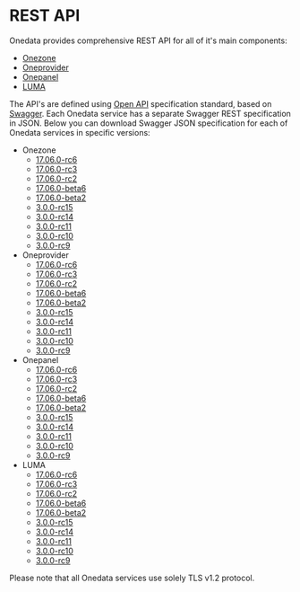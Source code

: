 # REST API

Onedata provides comprehensive REST API for all of it's main components:
* [Onezone](onezone/overview.md)
* [Oneprovider](oneprovider/overview.md)
* [Onepanel](onepanel/overview.md)
* [LUMA](luma/overview.md)

The API's are defined using [Open API](https://openapis.org/) specification
standard, based on [Swagger](http://swagger.io/). Each Onedata service has a
separate Swagger REST specification in JSON. Below you can download Swagger
JSON specification for each of Onedata services in specific versions:

* Onezone
    * [17.06.0-rc6](../../swagger/17.06.0-rc6/onezone/swagger.json)
    * [17.06.0-rc3](../../swagger/17.06.0-rc3/onezone/swagger.json)
    * [17.06.0-rc2](../../swagger/17.06.0-rc2/onezone/swagger.json)
    * [17.06.0-beta6](../../swagger/17.06.0-beta6/onezone/swagger.json)
    * [17.06.0-beta2](../../swagger/17.06.0-beta2/onezone/swagger.json)
    * [3.0.0-rc15](../../swagger/3.0.0-rc15/onezone/swagger.json)
    * [3.0.0-rc14](../../swagger/3.0.0-rc14/onezone/swagger.json)
    * [3.0.0-rc11](../../swagger/3.0.0-rc11/onezone/swagger.json)
    * [3.0.0-rc10](../../swagger/3.0.0-rc10/onezone/swagger.json)
    * [3.0.0-rc9](../../swagger/3.0.0-rc9/onezone/swagger.json)
* Oneprovider
    * [17.06.0-rc6](../../swagger/17.06.0-rc6/onezone/swagger.json)
    * [17.06.0-rc3](../../swagger/17.06.0-rc3/onezone/swagger.json)
    * [17.06.0-rc2](../../swagger/17.06.0-rc2/onezone/swagger.json)
    * [17.06.0-beta6](../../swagger/17.06.0-beta6/onezone/swagger.json)
    * [17.06.0-beta2](../../swagger/17.06.0-beta2/onezone/swagger.json)
    * [3.0.0-rc15](../../swagger/3.0.0-rc15/onezone/swagger.json)
    * [3.0.0-rc14](../../swagger/3.0.0-rc14/oneprovider/swagger.json)
    * [3.0.0-rc11](../../swagger/3.0.0-rc11/oneprovider/swagger.json)
    * [3.0.0-rc10](../../swagger/3.0.0-rc10/oneprovider/swagger.json)
    * [3.0.0-rc9](../../swagger/3.0.0-rc9/oneprovider/swagger.json)
* Onepanel
    * [17.06.0-rc6](../../swagger/17.06.0-rc6/onezone/swagger.json)
    * [17.06.0-rc3](../../swagger/17.06.0-rc3/onezone/swagger.json)
    * [17.06.0-rc2](../../swagger/17.06.0-rc2/onezone/swagger.json)
    * [17.06.0-beta6](../../swagger/17.06.0-beta6/onezone/swagger.json)
    * [17.06.0-beta2](../../swagger/17.06.0-beta2/onezone/swagger.json)
    * [3.0.0-rc15](../../swagger/3.0.0-rc15/onezone/swagger.json)
    * [3.0.0-rc14](../../swagger/3.0.0-rc14/onepanel/swagger.json)
    * [3.0.0-rc11](../../swagger/3.0.0-rc11/onepanel/swagger.json)
    * [3.0.0-rc10](../../swagger/3.0.0-rc10/onepanel/swagger.json)
    * [3.0.0-rc9](../../swagger/3.0.0-rc9/onepanel/swagger.json)
* LUMA
    * [17.06.0-rc6](../../swagger/17.06.0-rc6/onezone/swagger.json)
    * [17.06.0-rc3](../../swagger/17.06.0-rc3/onezone/swagger.json)
    * [17.06.0-rc2](../../swagger/17.06.0-rc2/onezone/swagger.json)
    * [17.06.0-beta6](../../swagger/17.06.0-beta6/onezone/swagger.json)
    * [17.06.0-beta2](../../swagger/17.06.0-beta2/onezone/swagger.json)
    * [3.0.0-rc15](../../swagger/3.0.0-rc15/onezone/swagger.json)
    * [3.0.0-rc14](../../swagger/3.0.0-rc14/luma/swagger.json)
    * [3.0.0-rc11](../../swagger/3.0.0-rc11/luma/swagger.json)
    * [3.0.0-rc10](../../swagger/3.0.0-rc10/luma/swagger.json)
    * [3.0.0-rc9](../../swagger/3.0.0-rc9/luma/swagger.json)

Please note that all Onedata services use solely TLS v1.2 protocol.

